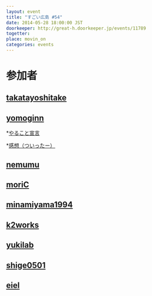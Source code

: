 ```yaml
---
layout: event
title: "すごい広島 #54"
date: 2014-05-28 18:00:00 JST
doorkeeper: http://great-h.doorkeeper.jp/events/11789
togetter: 
place: movin_on
categories: events
---
```


# 参加者


## [takatayoshitake](http://twitter.com/takatayoshitake)


## [yomoginn](https://github.com/yomoginn)

*[やること宣言](https://github.com/great-h/great-h.github.io/issues/960)

*[感想（ついったー）](https://twitter.com/moriyomogi/status/471642523090165761)


## [nemumu](https://github.com/nemumu)


## [moriC](https://github.com/moriC)


## [minamiyama1994](https://github.com/minamiyama1994)


## [k2works](https://github.com/k2works)


## [yukilab](http://twitter.com/yukilab)


## [shige0501](https://github.com/shige0501)


## [eiel](http://eiel.info/)
